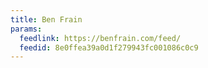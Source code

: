 ```yaml
---
title: Ben Frain
params:
  feedlink: https://benfrain.com/feed/
  feedid: 8e0ffea39a0d1f279943fc001086c0c9
---
```

